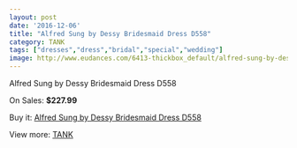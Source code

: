 ```yaml
---
layout: post
date: '2016-12-06'
title: "Alfred Sung by Dessy Bridesmaid Dress D558"
category: TANK
tags: ["dresses","dress","bridal","special","wedding"]
image: http://www.eudances.com/6413-thickbox_default/alfred-sung-by-dessy-bridesmaid-dress-d558.jpg
---
```

Alfred Sung by Dessy Bridesmaid Dress D558

On Sales: **$227.99**
<a href="https://www.eudances.com/en/tank/2332-alfred-sung-by-dessy-bridesmaid-dress-d558.html"><amp-img layout="responsive" width="600" height="600" src="//www.eudances.com/6413-thickbox_default/alfred-sung-by-dessy-bridesmaid-dress-d558.jpg" alt="Alfred Sung by Dessy Bridesmaid Dress D558 0" /></a>
<a href="https://www.eudances.com/en/tank/2332-alfred-sung-by-dessy-bridesmaid-dress-d558.html"><amp-img layout="responsive" width="600" height="600" src="//www.eudances.com/6414-thickbox_default/alfred-sung-by-dessy-bridesmaid-dress-d558.jpg" alt="Alfred Sung by Dessy Bridesmaid Dress D558 1" /></a>

Buy it: [Alfred Sung by Dessy Bridesmaid Dress D558](https://www.eudances.com/en/tank/2332-alfred-sung-by-dessy-bridesmaid-dress-d558.html "Alfred Sung by Dessy Bridesmaid Dress D558")

View more: [TANK](https://www.eudances.com/en/28-tank "TANK")